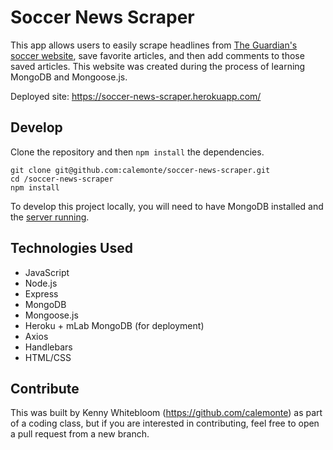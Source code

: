 # Soccer News Scraper

This app allows users to easily scrape headlines from [The Guardian's soccer website](https://www.theguardian.com/football), save favorite articles, and then add comments to those saved articles. This website was created during the process of learning MongoDB and Mongoose.js.

Deployed site: https://soccer-news-scraper.herokuapp.com/ 

## Develop

Clone the repository and then `npm install` the dependencies.

```
git clone git@github.com:calemonte/soccer-news-scraper.git
cd /soccer-news-scraper
npm install
```
To develop this project locally, you will need to have MongoDB installed and the [server running](https://docs.mongodb.com/manual/tutorial/manage-mongodb-processes/#start-mongod-processes).

## Technologies Used

- JavaScript
- Node.js
- Express
- MongoDB
- Mongoose.js
- Heroku + mLab MongoDB (for deployment)
- Axios 
- Handlebars
- HTML/CSS

## Contribute

This was built by Kenny Whitebloom (https://github.com/calemonte) as part of a coding class, but if you are interested in contributing, feel free to open a pull request from a new branch.